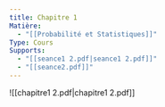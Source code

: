 ```yaml
---
title: Chapitre 1
Matière:
  - "[[Probabilité et Statistiques]]"
Type: Cours
Supports:
  - "[[seance1 2.pdf|seance1 2.pdf]]"
  - "[[seance2.pdf]]"
---
```

![[chapitre1 2.pdf|chapitre1 2.pdf]]